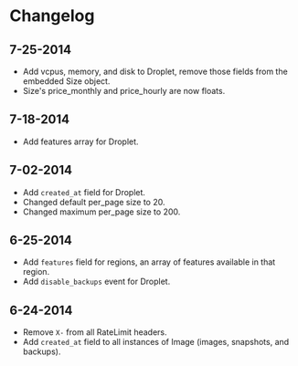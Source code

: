 # Changelog

## 7-25-2014

  - Add vcpus, memory, and disk to Droplet, remove those fields from the embedded Size object.
  - Size's price\_monthly and price\_hourly are now floats.

## 7-18-2014

  - Add features array for Droplet.

## 7-02-2014

  - Add `created_at` field for Droplet.
  - Changed default per_page size to 20.
  - Changed maximum per_page size to 200.

## 6-25-2014

 - Add `features` field for regions, an array of features available in that region.
 - Add `disable_backups` event for Droplet.

## 6-24-2014

 - Remove `X-` from all RateLimit headers.
 - Add `created_at` field to all instances of Image (images, snapshots, and backups).

